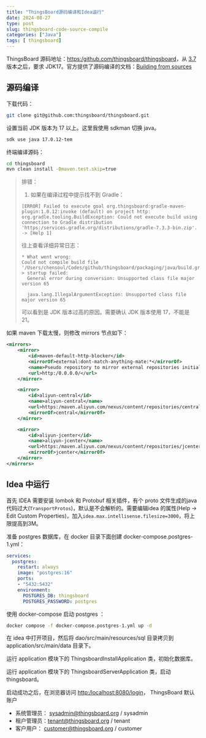 ```yaml
---
title: "ThingsBoard源码编译和Idea运行"
date: 2024-08-27
type: post
slug: thingsboard-code-source-compile
categories: ["Java"]
tags: [ thingsboard]
---
```


ThingsBoard 源码地址：[https:/github.com/thingsboard/thingsboard](https:/github.com/thingsboard/thingsboard)，从 [3.7](https:/github.com/thingsboard/thingsboard/releases/tag/v3.7) 版本之后，要求 JDK17。官方提供了源码编译的文档：[Building from sources](https:/thingsboard.io/docs/user-guide/install/building-from-source/)

## 源码编译

下载代码：
```bash
git clone git@github.com:thingsboard/thingsboard.git
```

设置当前 JDK 版本为 17 以上。这里我使用 sdkman 切换 java。

```bash
sdk use java 17.0.12-tem
```

终端编译源码：

```bash
cd thingsboard
mvn clean install -Dmaven.test.skip=true
```

> 排错：
>
> 1. 如果在编译过程中提示找不到 Gradle：
>
> ```
> [ERROR] Failed to execute goal org.thingsboard:gradle-maven-plugin:1.0.12:invoke (default) on project http: org.gradle.tooling.BuildException: Could not execute build using connection to Gradle distribution 'https:/services.gradle.org/distributions/gradle-7.3.3-bin.zip'. -> [Help 1]
> ```
>
> 往上查看详细异常日志：
>
> ```
> * What went wrong:
> Could not compile build file '/Users/chensoul/Codes/github/thingsboard/packaging/java/build.gradle'.
> > startup failed:
>   General error during conversion: Unsupported class file major version 65
> 
>   java.lang.IllegalArgumentException: Unsupported class file major version 65
> ```
>
> 可以看到是 JDK 版本过高的原因。需要确认 JDK 版本使用 17，不能是 21。

如果 maven 下载太慢，则修改 mirrors 节点如下：

```xml
<mirrors>
    <mirror>
        <id>maven-default-http-blocker</id>
        <mirrorOf>external:dont-match-anything-mate:*</mirrorOf>
        <name>Pseudo repository to mirror external repositories initially using HTTP.</name>
        <url>http:/0.0.0.0/</url>
    </mirror>

    <mirror>
        <id>aliyun-central</id>
        <name>aliyun-central</name>
        <url>https:/maven.aliyun.com/nexus/content/repositories/central</url>
        <mirrorOf>central</mirrorOf>
    </mirror>

    <mirror>
        <id>aliyun-jcenter</id>
        <name>aliyun-jcenter</name>
        <url>https:/maven.aliyun.com/nexus/content/repositories/jcenter</url>
        <mirrorOf>jcenter</mirrorOf>
    </mirror>
</mirrors>
```

## Idea 中运行

首先 IDEA 需要安装 lombok 和 Protobuf 相关插件，有个 proto 文件生成的java代码过大(`TransportProtos`)，默认是不会解析的。需要编辑idea 的属性(Help -> Edit Custom Properties)，加入`idea.max.intellisense.filesize=3000`，将上限提高到3M。

准备 postgres 数据库，在 docker 目录下面创建 docker-compose.postgres-1.yml：

```yaml
services:
  postgres:
    restart: always
    image: "postgres:16"
    ports:
    - "5432:5432"
    environment:
      POSTGRES_DB: thingsboard
      POSTGRES_PASSWORD: postgres
```

使用 docker-compose 启动 postgres ：

```bash
docker compose -f docker-compose.postgres-1.yml up -d
```

在 idea 中打开项目，然后将 dao/src/main/resources/sql 目录拷贝到 application/src/main/data 目录下。

运行 application 模块下的 ThingsboardInstallApplication 类，初始化数据库。

运行 application 模块下的 ThingsboardServerApplication 类，启动 thingsboard。

启动成功之后，在浏览器访问 [http:/localhost:8080/login](http:/localhost:8080/login)， ThingsBoard 默认账户

- 系统管理员： sysadmin@thingsboard.org / sysadmin
- 租户管理员：tenant@thingsboard.org / tenant
- 客户用户： customer@thingsboard.org / customer

